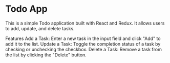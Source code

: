 # Todo App
This is a simple Todo application built with React and Redux. It allows users to add, update, and delete tasks.

Features
Add a Task: Enter a new task in the input field and click "Add" to add it to the list.
Update a Task: Toggle the completion status of a task by checking or unchecking the checkbox.
Delete a Task: Remove a task from the list by clicking the "Delete" button.

